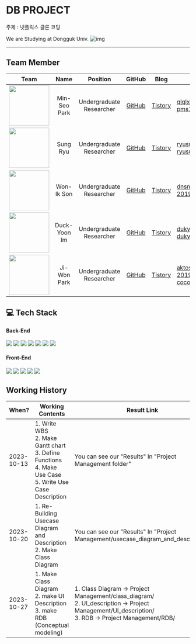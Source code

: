# DB PROJECT

주제 : 넷플릭스 클론 코딩

We are Studying at Dongguk Univ. ![img](https://github.com/minseo2000/db_project/assets/59526414/db6c56a5-c073-4fef-946c-85b8f68f1c29)

<hr>

## Team Member



|                                                        Team                                                        |     Name     |         Position         |GitHub|Blog| E-mail                                         |
|:------------------------------------------------------------------------------------------------------------------:|:------------:|:------------------------:|:--:|:--:|------------------------------------------------|
| <img src="https://github.com/dalabdgw/dalabdgw/assets/135303032/95566539-02d1-4aa3-917b-ad6009b8b9ae" width="110"> | Min-Seo Park | Undergraduate Researcher |<a href="https://github.com/minseo2000">GitHub</a>|<a href="https://simsimit00.tistory.com/">Tistory</a>| qlqlxks123@naver.com<br/>pms1001@dongguk.ac.kr |
| <img src="https://github.com/minseo2000/db_project/assets/59526414/a38e1930-fa8f-4ac2-a3c4-44f16604b6ca" width="110">                                                                                                      |   Sung Ryu   | Undergraduate Researcher |<a href="https://github.com/minseo2000">GitHub</a>|<a href="https://simsimit00.tistory.com/">Tistory</a>| ryusung0653@naver.com <br/> ryusung0653@dongguk.ac.kr|
| <img src="https://github.com/minseo2000/db_project/assets/59526414/eaf6654a-f01f-46e1-b27a-0c3a009587d2" width="110">                                                                                                                   |  Won-Ik Son  | Undergraduate Researcher |<a href="https://github.com/minseo2000">GitHub</a>|<a href="https://simsimit00.tistory.com/">Tistory</a>| dnsn12@naver.com </br> 2019212985@dongguk.ac.kr
|<img src="https://github.com/minseo2000/db_project/assets/59526414/157bdc29-977c-479f-b38c-55501e3bf40a" width="110">                                                                                                                    | Duck-Yoon Im | Undergraduate Researcher |<a href="https://github.com/minseo2000">GitHub</a>|<a href="https://simsimit00.tistory.com/">Tistory</a>|                                              duky8n@gmail.com <br/> duky8n@dongguk.ac.kr  |
|  <img src="https://github.com/minseo2000/db_project/assets/59526414/2dc282fb-c967-4d76-a46e-c1364eef67e1" width="110">                                                                                                                                                                   | Ji-Won Park  | Undergraduate Researcher |<a href="https://github.com/minseo2000">GitHub</a>|<a href="https://simsimit00.tistory.com/">Tistory</a>| aktos109@gmail.com </br>2019213012@dongguk.ac.kr </br>cocococo98@naver.com          </br>                                     |


## 💻 Tech Stack

<h4>Back-End</h4>
<div>
  <img src="https://img.shields.io/badge/JAVA-007396?style=for-the-badge&logo=java&logoColor=white">
  <img src="https://img.shields.io/badge/Spring%20Boot-6DB33F?style=for-the-badge&logo=SpringBoot&logoColor=white">
  <img src="https://img.shields.io/badge/Spring-6DB33F?style=for-the-badge&logo=Spring&logoColor=white">
  <img src="https://img.shields.io/badge/node.js-339933?style=for-the-badge&logo=Node.js&logoColor=white">
    <img src="https://img.shields.io/badge/express-000000?style=for-the-badge&logo=express&logoColor=white">
  <img src="https://img.shields.io/badge/mysql-4479A1?style=for-the-badge&logo=mysql&logoColor=white">
  <img src="https://img.shields.io/badge/firebase-FFCA28?style=for-the-badge&logo=firebase&logoColor=white">
</div>
<h4>Front-End<h4>
<div>
  <img src="https://img.shields.io/badge/javascript-F7DF1E?style=for-the-badge&logo=javascript&logoColor=black">
  <img src="https://img.shields.io/badge/react-61DAFB?style=for-the-badge&logo=react&logoColor=black">
  <img src="https://img.shields.io/badge/html-E34F26?style=for-the-badge&logo=html5&logoColor=white">
  <img src="https://img.shields.io/badge/css-1572B6?style=for-the-badge&logo=css3&logoColor=white">
  <img src="https://img.shields.io/badge/bootstrap-7952B3?style=for-the-badge&logo=bootstrap&logoColor=white">
</div>

## Working History
| When?      | Working Contents                                                                                                    | Result Link                                                                                                                                             |
|------------|---------------------------------------------------------------------------------------------------------------------|---------------------------------------------------------------------------------------------------------------------------------------------------------|
| 2023-10-13 | 1. Write WBS<br/>2. Make Gantt chart<br/>3. Define Functions<br/>4. Make Use Case<br/>5. Write Use Case Description | You can see our "Results" In  "Project Management folder"                                                                                               |
| 2023-10-20 | 1. Re-Building Usecase Diagram and Description<br/>2. Make Class Diagram                                            | You can see our "Results" In  "Project Management/usecase_diagram_and_description"                                                                      |
| 2023-10-27 | 1. Make Class Diagram<br/>2. make UI Description<br/>3. make RDB (Conceptual modeling)                              | 1. Class Diagram -> Project Management/class_diagram/<br/>2. UI_description -> Project Management/UI_description/<br/>3. RDB -> Project Management/RDB/ |